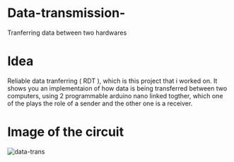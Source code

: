 # Data-transmission-
Tranferring data between two hardwares 

# Idea 
Reliable data tranferring ( RDT ), which is this project that i worked on. 
It shows you an implementaion of how data is being transferred between two computers, using 2 programmable arduino nano linked togther, which one of the plays the role of a sender and the other one is a receiver.

# Image of the circuit 
![data-trans](https://user-images.githubusercontent.com/33558585/45004521-c3affa00-afed-11e8-8a3f-ecf6f6d6be22.jpg)
